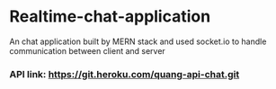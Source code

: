 # Realtime-chat-application
An chat application built by MERN stack and used socket.io to handle communication between client and server 
### API link: https://git.heroku.com/quang-api-chat.git
